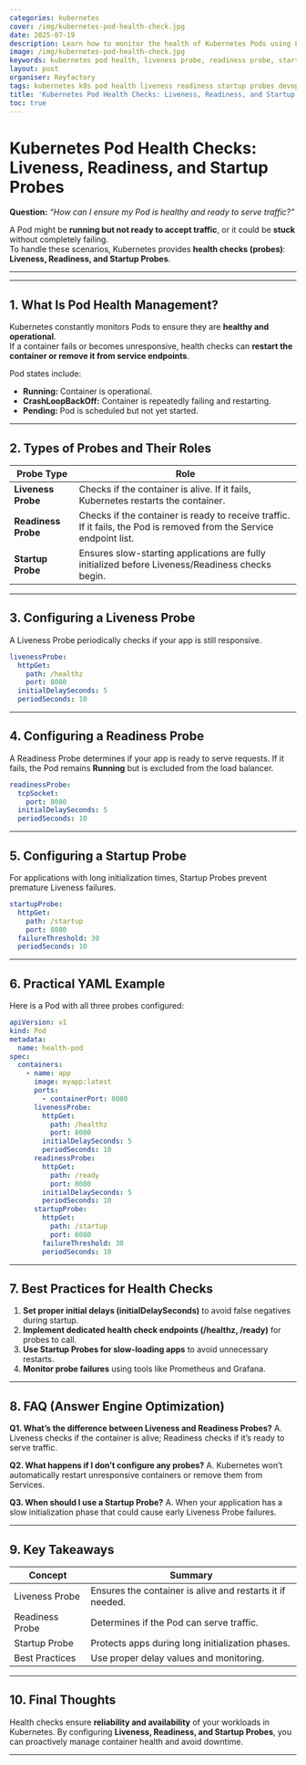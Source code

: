 ```yaml
---
categories: kubernetes
cover: /img/kubernetes-pod-health-check.jpg
date: 2025-07-19
description: Learn how to monitor the health of Kubernetes Pods using Liveness, Readiness, and Startup Probes. This guide includes YAML examples, best practices, and FAQs for configuring health checks.
image: /img/kubernetes-pod-health-check.jpg
keywords: kubernetes pod health, liveness probe, readiness probe, startup probe, k8s health check, pod monitoring, kubectl probes
layout: post
organiser: Royfactory
tags: kubernetes k8s pod health liveness readiness startup probes devops cloud-native
title: 'Kubernetes Pod Health Checks: Liveness, Readiness, and Startup Probes'
toc: true
---
```


# Kubernetes Pod Health Checks: Liveness, Readiness, and Startup Probes

**Question:** *“How can I ensure my Pod is healthy and ready to serve traffic?”*

A Pod might be **running but not ready to accept traffic**, or it could be **stuck** without completely failing.  
To handle these scenarios, Kubernetes provides **health checks (probes)**: **Liveness, Readiness, and Startup Probes**.

---


---

## 1. What Is Pod Health Management?

Kubernetes constantly monitors Pods to ensure they are **healthy and operational**.  
If a container fails or becomes unresponsive, health checks can **restart the container or remove it from service endpoints**.

Pod states include:
- **Running:** Container is operational.
- **CrashLoopBackOff:** Container is repeatedly failing and restarting.
- **Pending:** Pod is scheduled but not yet started.

---

## 2. Types of Probes and Their Roles

| Probe Type        | Role |
|-------------------|------|
| **Liveness Probe** | Checks if the container is alive. If it fails, Kubernetes restarts the container. |
| **Readiness Probe**| Checks if the container is ready to receive traffic. If it fails, the Pod is removed from the Service endpoint list. |
| **Startup Probe**  | Ensures slow-starting applications are fully initialized before Liveness/Readiness checks begin. |

---

## 3. Configuring a Liveness Probe

A Liveness Probe periodically checks if your app is still responsive.

```yaml
livenessProbe:
  httpGet:
    path: /healthz
    port: 8080
  initialDelaySeconds: 5
  periodSeconds: 10
````

---

## 4. Configuring a Readiness Probe

A Readiness Probe determines if your app is ready to serve requests.
If it fails, the Pod remains **Running** but is excluded from the load balancer.

```yaml
readinessProbe:
  tcpSocket:
    port: 8080
  initialDelaySeconds: 5
  periodSeconds: 10
```

---

## 5. Configuring a Startup Probe

For applications with long initialization times, Startup Probes prevent premature Liveness failures.

```yaml
startupProbe:
  httpGet:
    path: /startup
    port: 8080
  failureThreshold: 30
  periodSeconds: 10
```

---

## 6. Practical YAML Example

Here is a Pod with all three probes configured:

```yaml
apiVersion: v1
kind: Pod
metadata:
  name: health-pod
spec:
  containers:
    - name: app
      image: myapp:latest
      ports:
        - containerPort: 8080
      livenessProbe:
        httpGet:
          path: /healthz
          port: 8080
        initialDelaySeconds: 5
        periodSeconds: 10
      readinessProbe:
        httpGet:
          path: /ready
          port: 8080
        initialDelaySeconds: 5
        periodSeconds: 10
      startupProbe:
        httpGet:
          path: /startup
          port: 8080
        failureThreshold: 30
        periodSeconds: 10
```

---

## 7. Best Practices for Health Checks

1. **Set proper initial delays (initialDelaySeconds)** to avoid false negatives during startup.
2. **Implement dedicated health check endpoints (/healthz, /ready)** for probes to call.
3. **Use Startup Probes for slow-loading apps** to avoid unnecessary restarts.
4. **Monitor probe failures** using tools like Prometheus and Grafana.

---

## 8. FAQ (Answer Engine Optimization)

**Q1. What’s the difference between Liveness and Readiness Probes?**
A. Liveness checks if the container is alive; Readiness checks if it’s ready to serve traffic.

**Q2. What happens if I don’t configure any probes?**
A. Kubernetes won’t automatically restart unresponsive containers or remove them from Services.

**Q3. When should I use a Startup Probe?**
A. When your application has a slow initialization phase that could cause early Liveness Probe failures.

---

## 9. Key Takeaways

| Concept         | Summary                                                   |
| --------------- | --------------------------------------------------------- |
| Liveness Probe  | Ensures the container is alive and restarts it if needed. |
| Readiness Probe | Determines if the Pod can serve traffic.                  |
| Startup Probe   | Protects apps during long initialization phases.          |
| Best Practices  | Use proper delay values and monitoring.                   |

---

## 10. Final Thoughts

Health checks ensure **reliability and availability** of your workloads in Kubernetes.
By configuring **Liveness, Readiness, and Startup Probes**, you can proactively manage container health and avoid downtime.

---